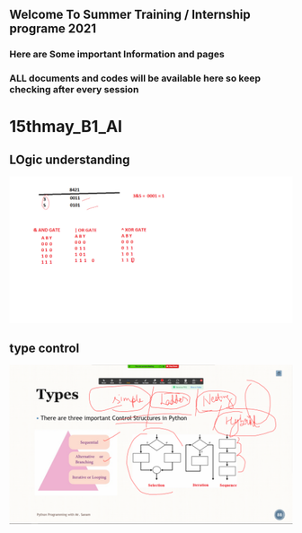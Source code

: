 ## Welcome To Summer Training / Internship  programe 2021 

###  Here are Some important Information and pages 

###  ALL documents and codes will be available here so keep checking after every session

# 15thmay_B1_AI

## LOgic understanding 

<img src="GATES.png">


## type control 

<img src="type.png">



